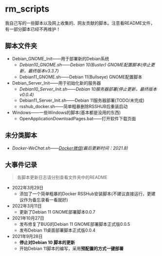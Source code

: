 # rm_scripts
我自己写的一些脚本以及网上收集的、网友贡献的脚本。注意看README文件，有一部分脚本已经不再维护！

## 脚本文件夹

- Debian_GNOME_Init——用于部署新的Debian系统
  - *Debian10_GNOME.sh——Debian 10(Buster) GNOME配置脚本(停止更新，最终版本v3.3.7)*
  - Debian11_GNOME.sh——Debian 11(Bullseye) GNOME配置脚本
- Debian_Server_Init——用于初始化新的服务器
  - *Debian10_Server_Init.sh——Debian 10服务器部署(停止更新，最终版本v0.0.4)*
  - Debian11_Server_Init.sh——Debian 11服务器部署(TODO/未完成)
  - rsshub_docker.sh——简单粗暴删除RSSHUB后重装启动
- Windows——一些Windows的脚本(基本都是没用的东西)
  - OpenApplicationDownloadPages.bat——打开软件下载页面

## 未分类脚本

- *Docker-WeChat.sh——[Docker微信](https://github.com/huan/docker-wechat)(最后更新时间：2021.8)*

## 大事件记录

>各脚本更新日志请分别查看文件夹中的README

- 2022年3月29日
  - 添加了一个简单粗暴的Docker RSSHub安装脚本(不建议直接运行，更建议作为备忘录看一看就好)
- 2022年3月11日
  - 更新了Debian 11 GNOME部署脚本0.0.7
- 2021年10月27日
  - 发布修复了BUG的Debian 11 GNOME部署脚本正式版0.0.5
  - 发布Debian 11桌面部署脚本正式版0.0.4
- 2021年9月28日
  - **停止对Debian 10 脚本的更新**
  - 开始Debian 11脚本的编写，采用**预配置的方式一键部署**

